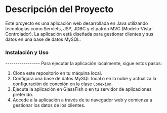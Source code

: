 # Descripción del Proyecto

<p>Este proyecto es una aplicación web desarrollada en Java utilizando tecnologías como Servlets, JSP, JDBC y el patrón MVC (Modelo-Vista-Controlador). 
La aplicación está diseñada para gestionar clientes y sus datos en una base de datos MySQL.</p>

<h3>Instalación y Uso</h3>
-----------------
Para ejecutar la aplicación localmente, sigue estos pasos:

1.  Clona este repositorio en tu máquina local.
2.  Configura una base de datos MySQL local o en la nube y actualiza la configuración de conexión en la clase `Conexion`.
3.  Ejecuta la aplicación en GlassFish o en tu servidor de aplicaciones preferido.
4.  Accede a la aplicación a través de tu navegador web y comienza a gestionar los datos de los clientes.
